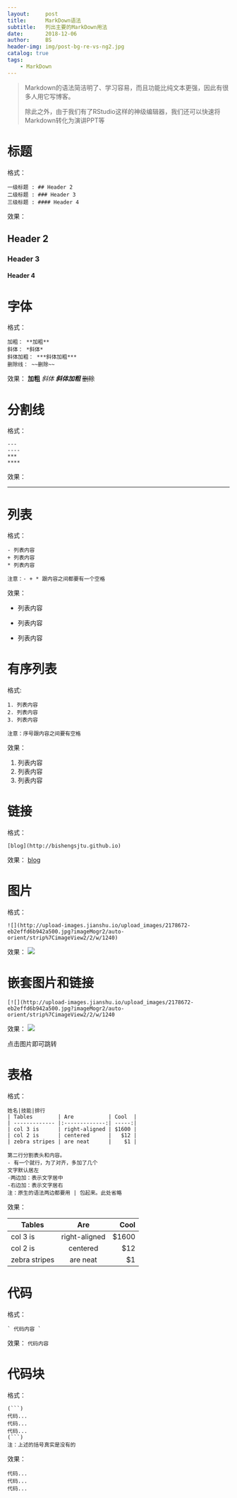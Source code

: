 ```yaml
---
layout:     post
title:      MarkDown语法
subtitle:   列出主要的MarkDown用法
date:       2018-12-06
author:     BS
header-img: img/post-bg-re-vs-ng2.jpg
catalog: true
tags:
    - MarkDown
---
```


> Markdown的语法简洁明了、学习容易，而且功能比纯文本更强，因此有很多人用它写博客。
> 
> 除此之外，由于我们有了RStudio这样的神级编辑器，我们还可以快速将Markdown转化为演讲PPT等
> 
> 

# 标题
格式：
```
一级标题 : ## Header 2
二级标题 : ### Header 3
三级标题 : #### Header 4
```
效果：
## Header 2
### Header 3
#### Header 4

# 字体
格式：
```
加粗： **加粗**
斜体： *斜体*
斜体加粗： ***斜体加粗***
删除线： ~~删除~~
```
效果：
**加粗**
*斜体*
***斜体加粗***
~~删除~~

# 分割线
格式：
```
---
----
***
****
```
效果：

---


# 列表
格式：
```
- 列表内容
+ 列表内容
* 列表内容

注意：- + * 跟内容之间都要有一个空格
```
效果：
- 列表内容
+ 列表内容
* 列表内容

# 有序列表
格式:
```
1. 列表内容
2. 列表内容
3. 列表内容

注意：序号跟内容之间要有空格
```
效果：
1. 列表内容
2. 列表内容
3. 列表内容

# 链接
格式：
``` 
[blog](http://bishengsjtu.github.io)
```
效果：
[blog](http://bishengsjtu.github.io)

# 图片
格式：
```
![](http://upload-images.jianshu.io/upload_images/2178672-eb2effd6b942a500.jpg?imageMogr2/auto-orient/strip%7CimageView2/2/w/1240)
```
效果：
![](http://upload-images.jianshu.io/upload_images/2178672-eb2effd6b942a500.jpg?imageMogr2/auto-orient/strip%7CimageView2/2/w/1240)

# 嵌套图片和链接
```
[![](http://upload-images.jianshu.io/upload_images/2178672-eb2effd6b942a500.jpg?imageMogr2/auto-orient/strip%7CimageView2/2/w/1240
```
效果：
[![](http://upload-images.jianshu.io/upload_images/2178672-eb2effd6b942a500.jpg?imageMogr2/auto-orient/strip%7CimageView2/2/w/1240)](http://bishengsjtu.github.io)

点击图片即可跳转

# 表格
格式：
```
姓名|技能|排行
| Tables        | Are           | Cool  |  
| ------------- |:-------------:| -----:|
| col 3 is      | right-aligned | $1600 |
| col 2 is      | centered      |   $12 |
| zebra stripes | are neat      |    $1 |

第二行分割表头和内容。
- 有一个就行，为了对齐，多加了几个
文字默认居左
-两边加：表示文字居中
-右边加：表示文字居右
注：原生的语法两边都要用 | 包起来。此处省略
```
效果：

| Tables        | Are           | Cool  |
| ------------- |:-------------:| -----:|
| col 3 is      | right-aligned | $1600 |   
| col 2 is      | centered      |   $12 |  
| zebra stripes | are neat      |    $1 |

# 代码
格式：
```
` 代码内容 `
```
效果：
` 代码内容 `

# 代码块
格式：
```
(```)
代码...
代码...
代码...
(```)
注：上述的括号真实是没有的
```
效果：
```
代码...
代码...
代码...
```